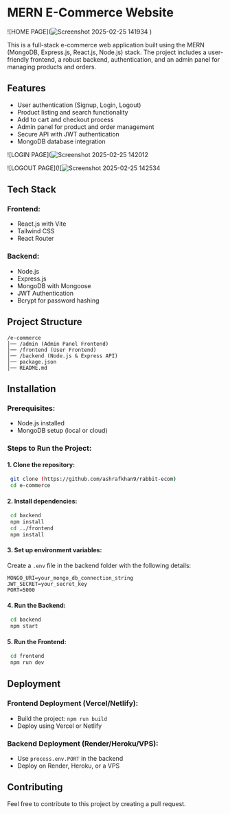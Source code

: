 # MERN E-Commerce Website

![HOME PAGE](![Screenshot 2025-02-25 141934](https://github.com/user-attachments/assets/68ea7475-9541-4f29-bbc0-51c378c977e1)
)


This is a full-stack e-commerce web application built using the MERN (MongoDB, Express.js, React.js, Node.js) stack. The project includes a user-friendly frontend, a robust backend, authentication, and an admin panel for managing products and orders.

## Features

- User authentication (Signup, Login, Logout)
- Product listing and search functionality
- Add to cart and checkout process
- Admin panel for product and order management
- Secure API with JWT authentication
- MongoDB database integration

 ![LOGIN PAGE](![Screenshot 2025-02-25 142012](https://github.com/user-attachments/assets/4f0c86b9-0749-46e5-8624-a49090b740c3)


 ![LOGOUT PAGE](![![Screenshot 2025-02-25 142534](https://github.com/user-attachments/assets/a2fc37ea-ebf6-4725-85cb-771ab05faf62)




## Tech Stack

### Frontend:
- React.js with Vite
- Tailwind CSS
- React Router

### Backend:
- Node.js
- Express.js
- MongoDB with Mongoose
- JWT Authentication
- Bcrypt for password hashing

## Project Structure

```
/e-commerce
│── /admin (Admin Panel Frontend)
│── /frontend (User Frontend)
│── /backend (Node.js & Express API)
│── package.json
│── README.md
```

## Installation

### Prerequisites:
- Node.js installed
- MongoDB setup (local or cloud)

### Steps to Run the Project:

#### 1. Clone the repository:
```sh
 git clone (https://github.com/ashrafkhan9/rabbit-ecom)
 cd e-commerce
```

#### 2. Install dependencies:
```sh
 cd backend
 npm install
 cd ../frontend
 npm install
```

#### 3. Set up environment variables:
Create a `.env` file in the backend folder with the following details:
```
MONGO_URI=your_mongo_db_connection_string
JWT_SECRET=your_secret_key
PORT=5000
```

#### 4. Run the Backend:
```sh
 cd backend
 npm start
```

#### 5. Run the Frontend:
```sh
 cd frontend
 npm run dev
```

## Deployment

### Frontend Deployment (Vercel/Netlify):
- Build the project: `npm run build`
- Deploy using Vercel or Netlify

### Backend Deployment (Render/Heroku/VPS):
- Use `process.env.PORT` in the backend
- Deploy on Render, Heroku, or a VPS

## Contributing
Feel free to contribute to this project by creating a pull request.


